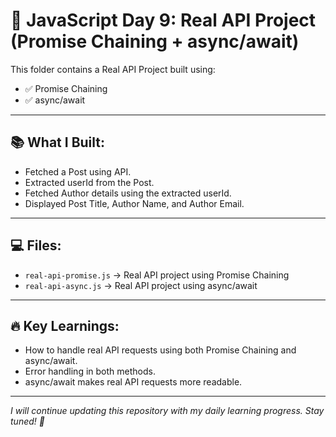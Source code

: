 # 🚀 JavaScript Day 9: Real API Project (Promise Chaining + async/await)

This folder contains a Real API Project built using:
- ✅ Promise Chaining
- ✅ async/await

---

## 📚 What I Built:
- Fetched a Post using API.
- Extracted userId from the Post.
- Fetched Author details using the extracted userId.
- Displayed Post Title, Author Name, and Author Email.

---

## 💻 Files:
- `real-api-promise.js` → Real API project using Promise Chaining
- `real-api-async.js` → Real API project using async/await

---

## 🔥 Key Learnings:
- How to handle real API requests using both Promise Chaining and async/await.
- Error handling in both methods.
- async/await makes real API requests more readable.

---

*I will continue updating this repository with my daily learning progress. Stay tuned! 🚀*

